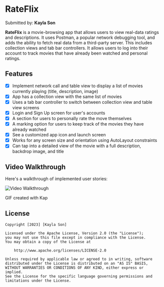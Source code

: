 # RateFlix

Submitted by: **Kayla Son**

**RateFlix** is a movie-browsing app that allows users to view real-data ratings and descriptions. It uses Postman, a popular network debugging tool, and adds the ability to fetch real data from a third-party server. This includes collection views and tab bar controllers. It allows users to log into their account to track movies that have already been watched and personal ratings.

## Features

- [x] Implement network call and table view to display a list of movies currently playing (title, description, image)
- [x] App has a collection view with the same list of movies
- [x] Uses a tab bar controller to switch between collection view and table view screens
- [x] Login and Sign Up screen for user's accounts
- [x] A section for users to personally rate the move themselves
- [x] A marking option for users to keep track of the movies they have already watched
- [x] See a customized app icon and launch screen
- [x] Works for any screen size and orientation using AutoLayout constraints
- [x] Can tap into a detailed view of the movie with a full description, backdrop image, and title

## Video Walkthrough

Here's a walkthrough of implemented user stories:

<img src='walkthrough.gif' title='Video Walkthrough' width='' alt='Video Walkthrough' />

<!-- Replace this with whatever GIF tool you used! -->
GIF created with Kap  
<!-- Recommended tools:
[Kap](https://getkap.co/) for macOS
[ScreenToGif](https://www.screentogif.com/) for Windows
[peek](https://github.com/phw/peek) for Linux. -->

## License

    Copyright [2023] [Kayla Son]

    Licensed under the Apache License, Version 2.0 (the "License");
    you may not use this file except in compliance with the License.
    You may obtain a copy of the License at

        http://www.apache.org/licenses/LICENSE-2.0

    Unless required by applicable law or agreed to in writing, software
    distributed under the License is distributed on an "AS IS" BASIS,
    WITHOUT WARRANTIES OR CONDITIONS OF ANY KIND, either express or implied.
    See the License for the specific language governing permissions and
    limitations under the License.
